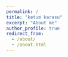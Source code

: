 ```yaml
---
permalink: /
title: "ketum karasu"
excerpt: "About me"
author_profile: true
redirect_from: 
  - /about/
  - /about.html
---
```

